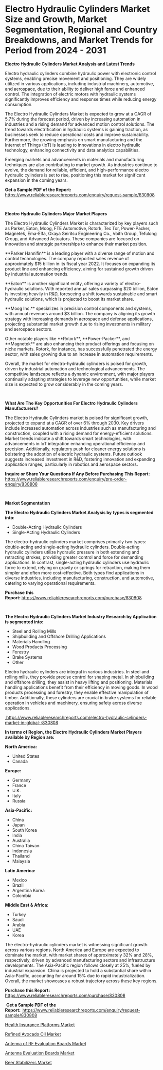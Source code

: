 <p><h1>Electro Hydraulic Cylinders Market Size and Growth, Market Segmentation, Regional and Country Breakdowns, and Market Trends for Period from 2024 -  2031</h1></p><p><strong>Electro Hydraulic Cylinders Market Analysis and Latest Trends</strong></p>
<p><p>Electro hydraulic cylinders combine hydraulic power with electronic control systems, enabling precise movement and positioning. They are widely utilized in various applications, including industrial machinery, automotive, and aerospace, due to their ability to deliver high force and enhanced control. The integration of electric motors with hydraulic systems significantly improves efficiency and response times while reducing energy consumption.</p><p>The Electro Hydraulic Cylinders Market is expected to grow at a CAGR of 5.7% during the forecast period, driven by increasing automation in industries and a rising demand for advanced motion control solutions. The trend towards electrification in hydraulic systems is gaining traction, as businesses seek to reduce operational costs and improve sustainability. Furthermore, the growing emphasis on smart manufacturing and the Internet of Things (IoT) is leading to innovations in electro hydraulic technology, enhancing connectivity and data analytics capabilities. </p><p>Emerging markets and advancements in materials and manufacturing techniques are also contributing to market growth. As industries continue to evolve, the demand for reliable, efficient, and high-performance electro hydraulic cylinders is set to rise, positioning this market for significant expansion in the coming years.</p></p>
<p><strong>Get a Sample PDF of the Report:&nbsp;</strong> <a href="https://www.reliableresearchreports.com/enquiry/request-sample/830808?utm_campaign=10&utm_medium=2&utm_source=Github&utm_content=ia&utm_term=08102024&utm_id=electro-hydraulic-cylinders">https://www.reliableresearchreports.com/enquiry/request-sample/830808</a></p>
<p>&nbsp;</p>
<p><strong>Electro Hydraulic Cylinders Major Market Players</strong></p>
<p><p>The Electro Hydraulic Cylinders Market is characterized by key players such as Parker, Eaton, Moog, FTE Automotive, Rotork, Tec Tor, Power-Packer, Magnetek, Ema-Elfa, Okaya Seiritsu Engineering Co., Voith Group, Tefulong Group, and Advanced Actuators. These companies are focused on innovation and strategic partnerships to enhance their market position.</p><p>**Parker Hannifin** is a leading player with a diverse range of motion and control technologies. The company reported sales revenue of approximately $15 billion in its fiscal year 2022. It focuses on expanding its product line and enhancing efficiency, aiming for sustained growth driven by industrial automation trends.</p><p>**Eaton** is another significant entity, offering a variety of electro-hydraulic solutions. With reported annual sales surpassing $20 billion, Eaton is investing heavily in R&D, foreseeing a shift towards sustainable and smart hydraulic solutions, which is projected to boost its market share.</p><p>**Moog Inc.** specializes in precision control components and systems, with annual revenues around $3 billion. The company is aligning its growth strategy with increasing demands in aerospace and defense applications, projecting substantial market growth due to rising investments in military and aerospace sectors.</p><p>Other notable players like **Rotork**, **Power-Packer**, and **Magnetek** are also enhancing their product offerings and focusing on niche markets. Rotork, for instance, has successfully penetrated the energy sector, with sales growing due to an increase in automation requirements.</p><p>Overall, the market for electro-hydraulic cylinders is poised for growth, driven by industrial automation and technological advancements. The competitive landscape reflects a dynamic environment, with major players continually adapting strategies to leverage new opportunities, while market size is expected to grow considerably in the coming years.</p></p>
<p>&nbsp;</p>
<p><strong>What Are The Key Opportunities For Electro Hydraulic Cylinders Manufacturers?</strong></p>
<p><p>The Electro Hydraulic Cylinders market is poised for significant growth, projected to expand at a CAGR of over 6% through 2030. Key drivers include increased automation across industries such as manufacturing and construction, coupled with a rising demand for energy-efficient solutions. Market trends indicate a shift towards smart technologies, with advancements in IoT integration enhancing operational efficiency and precision. Additionally, regulatory push for cleaner energy solutions is bolstering the adoption of electric hydraulic systems. Future outlook suggests increased investment in R&D, fostering innovation and expanding application ranges, particularly in robotics and aerospace sectors.</p></p>
<p><strong>Inquire or Share Your Questions If Any Before Purchasing This Report:</strong> <a href="https://www.reliableresearchreports.com/enquiry/pre-order-enquiry/830808?utm_campaign=10&utm_medium=2&utm_source=Github&utm_content=ia&utm_term=08102024&utm_id=electro-hydraulic-cylinders">https://www.reliableresearchreports.com/enquiry/pre-order-enquiry/830808</a></p>
<p>&nbsp;</p>
<p><strong>Market Segmentation</strong></p>
<p><strong>The Electro Hydraulic Cylinders Market Analysis by types is segmented into:</strong></p>
<p><ul><li>Double-Acting Hydraulic Cylinders</li><li>Single-Acting Hydraulic Cylinders</li></ul></p>
<p><p>The electro-hydraulic cylinders market comprises primarily two types: double-acting and single-acting hydraulic cylinders. Double-acting hydraulic cylinders utilize hydraulic pressure in both extending and retracting strokes, providing greater control and force for demanding applications. In contrast, single-acting hydraulic cylinders use hydraulic force to extend, relying on gravity or springs for retraction, making them simpler and often more cost-effective. Both types find applications in diverse industries, including manufacturing, construction, and automotive, catering to varying operational requirements.</p></p>
<p><strong>Purchase this Report:&nbsp;</strong><a href="https://www.reliableresearchreports.com/purchase/830808?utm_campaign=10&utm_medium=2&utm_source=Github&utm_content=ia&utm_term=08102024&utm_id=electro-hydraulic-cylinders">https://www.reliableresearchreports.com/purchase/830808</a></p>
<p>&nbsp;</p>
<p><strong>The Electro Hydraulic Cylinders Market Industry Research by Application is segmented into:</strong></p>
<p><ul><li>Steel and Rolling Mills</li><li>Shipbuilding and Offshore Drilling Applications</li><li>Materials Handling</li><li>Wood Products Processing</li><li>Forestry</li><li>Brake Systems</li><li>Other</li></ul></p>
<p><p>Electro hydraulic cylinders are integral in various industries. In steel and rolling mills, they provide precise control for shaping metal. In shipbuilding and offshore drilling, they assist in heavy lifting and positioning. Materials handling applications benefit from their efficiency in moving goods. In wood products processing and forestry, they enable effective manipulation of timber. Additionally, these cylinders are crucial in brake systems for reliable operation in vehicles and machinery, ensuring safety across diverse applications.</p></p>
<p><a href="https://www.reliableresearchreports.com/electro-hydraulic-cylinders-market-in-global-r830808?utm_campaign=10&utm_medium=2&utm_source=Github&utm_content=ia&utm_term=08102024&utm_id=electro-hydraulic-cylinders">&nbsp;https://www.reliableresearchreports.com/electro-hydraulic-cylinders-market-in-global-r830808</a></p>
<p><strong>In terms of Region, the Electro Hydraulic Cylinders Market Players available by Region are:</strong></p>
<p>
    <p> <strong> North America: </strong>
        <ul>
            <li>United States</li>
            <li>Canada</li>
        </ul>
        </p> 
    <p> <strong> Europe: </strong>
        <ul>
            <li>Germany</li>
            <li>France</li>
            <li>U.K.</li>
            <li>Italy</li>
            <li>Russia</li>
        </ul>
        </p> 
    <p> <strong> Asia-Pacific: </strong>
        <ul>
            <li>China</li>
            <li>Japan</li>
            <li>South Korea</li>
            <li>India</li>
            <li>Australia</li>
            <li>China Taiwan</li>
            <li>Indonesia</li>
            <li>Thailand</li>
            <li>Malaysia</li>
        </ul>
        </p> 
    <p> <strong> Latin America: </strong>
        <ul>
            <li>Mexico</li>
            <li>Brazil</li>
            <li>Argentina Korea</li>
            <li>Colombia</li>
        </ul>
        </p> 
    <p> <strong> Middle East & Africa: </strong>
        <ul>
            <li>Turkey</li>
            <li>Saudi</li>
            <li>Arabia</li>
            <li>UAE</li>
            <li>Korea</li>
        </ul>
    </p>
    </p>
<p><p>The electro-hydraulic cylinders market is witnessing significant growth across various regions. North America and Europe are expected to dominate the market, with market shares of approximately 32% and 28%, respectively, driven by advanced manufacturing sectors and infrastructure developments. The Asia-Pacific region follows closely at 25%, fueled by industrial expansion. China is projected to hold a substantial share within Asia-Pacific, accounting for around 15% due to rapid industrialization. Overall, the market showcases a robust trajectory across these key regions.</p></p>
<p><strong>Purchase this Report: </strong><a href="https://www.reliableresearchreports.com/purchase/830808?utm_campaign=10&utm_medium=2&utm_source=Github&utm_content=ia&utm_term=08102024&utm_id=electro-hydraulic-cylinders">https://www.reliableresearchreports.com/purchase/830808</a></p>
<p>&nbsp;<strong>Get a Sample PDF of the Report:&nbsp;&nbsp;</strong><a href="https://www.reliableresearchreports.com/enquiry/request-sample/830808?utm_campaign=10&utm_medium=2&utm_source=Github&utm_content=ia&utm_term=08102024&utm_id=electro-hydraulic-cylinders">https://www.reliableresearchreports.com/enquiry/request-sample/830808</a></p>
<p><strong></strong></p>
<p><p><a href="https://www.linkedin.com/pulse/emerging-health-insurance-platforms-market-opportunities-xdatf?utm_campaign=10&utm_medium=2&utm_source=Github&utm_content=ia&utm_term=08102024&utm_id=electro-hydraulic-cylinders">Health Insurance Platforms Market</a></p><p><a href="https://issuu.com/reportprime-2/docs/refined-avocado-oil-market-size-203_8afa04dee88c93?utm_campaign=10&utm_medium=2&utm_source=Github&utm_content=ia&utm_term=08102024&utm_id=electro-hydraulic-cylinders">Refined Avocado Oil Market</a></p><p><a href="https://github.com/ygfu6u/Market-Research-Report-List-1/blob/main/antenna-of-rf-evaluation-boards-market.md?utm_campaign=10&utm_medium=2&utm_source=Github&utm_content=ia&utm_term=08102024&utm_id=electro-hydraulic-cylinders">Antenna of RF Evaluation Boards Market</a></p><p><a href="https://github.com/JubayerMia832/Market-Research-Report-List-1/blob/main/antenna-evaluation-boards-market.md?utm_campaign=10&utm_medium=2&utm_source=Github&utm_content=ia&utm_term=08102024&utm_id=electro-hydraulic-cylinders">Antenna Evaluation Boards Market</a></p><p><a href="https://issuu.com/reportprime-2/docs/beer-stabilizers-market-size-2030.p_1ce5ec10e74f9f?utm_campaign=10&utm_medium=2&utm_source=Github&utm_content=ia&utm_term=08102024&utm_id=electro-hydraulic-cylinders">Beer Stabilizers Market</a></p></p>